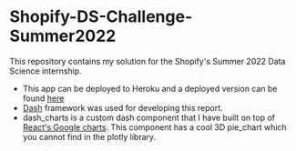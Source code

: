 # Shopify-DS-Challenge-Summer2022

This repository contains my solution for the Shopify's Summer 2022 Data Science internship.

* This app can be deployed to Heroku and a deployed version can be found [here](https://dashboard.heroku.com/apps/shopify-ds-summer-2022)
* [Dash](https://dash.plotly.com/introduction) framework was used for developing this report.
* dash_charts is a custom dash component that I have built on top of [React's Google charts](https://www.react-google-charts.com/). This component has a cool 3D pie_chart which you cannot find in the plotly library.
